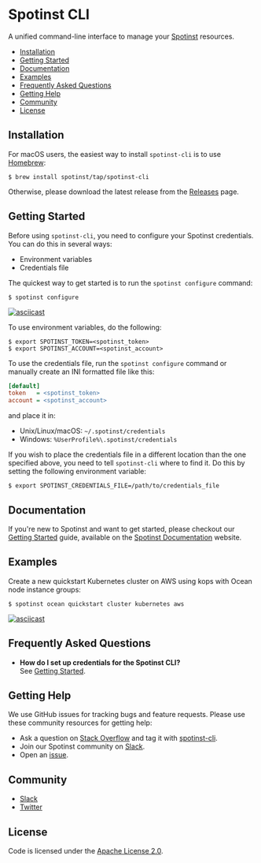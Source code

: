 # Spotinst CLI

A unified command-line interface to manage your [Spotinst](https://www.spotinst.com/) resources.

* [Installation](https://github.com/spotinst/spotinst-cli#installation)
* [Getting Started](https://github.com/spotinst/spotinst-cli#getting-started)
* [Documentation](https://github.com/spotinst/spotinst-cli#documentation)
* [Examples](https://github.com/spotinst/spotinst-cli#examples)
* [Frequently Asked Questions](https://github.com/spotinst/spotinst-cli#frequently-asked-questions)
* [Getting Help](https://github.com/spotinst/spotinst-cli#getting-help)
* [Community](https://github.com/spotinst/spotinst-cli#community)
* [License](https://github.com/spotinst/spotinst-cli#license)

## Installation

For macOS users, the easiest way to install `spotinst-cli` is to use [Homebrew](https://brew.sh/):

```
$ brew install spotinst/tap/spotinst-cli
```

Otherwise, please download the latest release from the [Releases](https://github.com/spotinst/spotinst-cli/releases/) page.

## Getting Started

Before using `spotinst-cli`, you need to configure your Spotinst credentials. You can do this in several ways:

* Environment variables
* Credentials file

The quickest way to get started is to run the `spotinst configure` command:

```
$ spotinst configure
```
    
[![asciicast](https://asciinema.org/a/266181.png)](https://asciinema.org/a/266181)
    
To use environment variables, do the following:

```
$ export SPOTINST_TOKEN=<spotinst_token>
$ export SPOTINST_ACCOUNT=<spotinst_account>
```

To use the credentials file, run the `spotinst configure` command or manually create an INI formatted file like this:

```ini
[default]
token   = <spotinst_token>
account = <spotinst_account>
```

and place it in:
* Unix/Linux/macOS: `~/.spotinst/credentials`
* Windows: `%UserProfile%\.spotinst/credentials` 

If you wish to place the credentials file in a different location than the one specified above, you need to tell `spotinst-cli` where to find it.  Do this by setting the following environment variable:

```
$ export SPOTINST_CREDENTIALS_FILE=/path/to/credentials_file
```

## Documentation

If you're new to Spotinst and want to get started, please checkout our [Getting Started](https://api.spotinst.com/getting-started-with-spotinst/) guide, available on the [Spotinst Documentation](https://api.spotinst.com/) website.

## Examples

Create a new quickstart Kubernetes cluster on AWS using kops with Ocean node instance groups:

```
$ spotinst ocean quickstart cluster kubernetes aws
```
    
[![asciicast](https://asciinema.org/a/264624.png)](https://asciinema.org/a/264624)

## Frequently Asked Questions

* **How do I set up credentials for the Spotinst CLI?**<br/>
See [Getting Started](https://github.com/spotinst/spotinst-cli#getting-started/).
 
## Getting Help

We use GitHub issues for tracking bugs and feature requests. Please use these community resources for getting help:

* Ask a question on [Stack Overflow](https://stackoverflow.com/) and tag it with [spotinst-cli](https://stackoverflow.com/questions/tagged/spotinst-cli/).
* Join our Spotinst community on [Slack](http://slack.spotinst.com/).
* Open an [issue](https://github.com/spotinst/spotinst-cli/issues/new/choose/).

## Community

* [Slack](http://slack.spotinst.com/)
* [Twitter](https://twitter.com/spotinst/)

## License
Code is licensed under the [Apache License 2.0](https://github.com/spotinst/spotinst-cli/blob/master/LICENSE/).